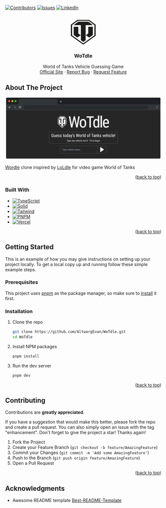 <!-- PROJECT SHIELDS -->
[![Contributors][contributors-shield]][contributors-url]
[![Issues][issues-shield]][issues-url]
[![LinkedIn][linkedin-shield]][linkedin-url]

<!-- PROJECT LOGO -->
<br />
<div align="center">
  <a href="https://github.com/AltwargEvan/WoTdle">
    <img src="public/wot.svg" alt="Logo" width="80" height="80">
  </a>
  
  <h3 align="center">WoTdle</h3>
  
  <p align="center">
    World of Tanks Vehicle Guessing Game
    <br />
    <a href="https://wotdle.vercel.app/">Official Site</a>
    ·
    <a href="https://github.com/AltwargEvan/WoTdle/issues">Report Bug</a>
    ·
    <a href="https://github.com/AltwargEvan/WoTdle//issues">Request Feature</a>
  </p>
</div>

<!-- ABOUT  -->
## About The Project

[![WoTdle][product-screenshot]](https://wotdle.vercel.app/)

[Wordle](https://www.nytimes.com/games/wordle/index.html) clone inspired by [LoLdle](https://loldle.net/) for video game World of Tanks

<p align="right">(<a href="#WoTdle">back to top</a>)</p>



### Built With
* [![TypeScript][TypeScript]][TypeScript-url]
* [![Solid][Solid.js]][Solid-url]
* [![Tailwind][TailwindCSS]][Tailwind-url]
* [![PNPM][PNPM]][PNPM-url]
* [![Vercel][Vercel]][Vercel-url]
<p align="right">(<a href="#WoTdle">back to top</a>)</p>



<!-- GETTING STARTED -->
## Getting Started

This is an example of how you may give instructions on setting up your project locally.
To get a local copy up and running follow these simple example steps.

### Prerequisites

This project uses [pnpm](https://pnpm.io) as the package manager, so make sure to [install](https://pnpm.io/installation) it first.

### Installation

1. Clone the repo
   ```sh
   git clone https://github.com/AltwargEvan/WoTdle.git
   cd WoTdle
   ```
2. Install NPM packages
   ```sh
   pnpm install
   ```
3. Run the dev server
   ```sh
   pnpm dev
   ```
<p align="right">(<a href="#WoTdle">back to top</a>)</p>

<!-- CONTRIBUTING -->
## Contributing
Contributions are **greatly appreciated**.

If you have a suggestion that would make this better, please fork the repo and create a pull request. You can also simply open an issue with the tag "enhancement".
Don't forget to give the project a star! Thanks again!

1. Fork the Project
2. Create your Feature Branch (`git checkout -b feature/AmazingFeature`)
3. Commit your Changes (`git commit -m 'Add some AmazingFeature'`)
4. Push to the Branch (`git push origin feature/AmazingFeature`)
5. Open a Pull Request

<p align="right">(<a href="#WoTdle">back to top</a>)</p>

## Acknowledgments

* Awesome README template [Best-README-Template](https://github.com/othneildrew/Best-README-Template/blob/master/BLANK_README.md?plain=1)
<!-- MARKDOWN LINKS & IMAGES -->
<!-- https://www.markdownguide.org/basic-syntax/#reference-style-links -->
[contributors-shield]: https://img.shields.io/github/contributors/AltwargEvan/WoTdle.svg?style=for-the-badge
[contributors-url]: https://github.com/AltwargEvan/WoTdle/graphs/contributors
[issues-shield]: https://img.shields.io/github/issues/AltwargEvan/WoTdle.svg?style=for-the-badge
[issues-url]: https://github.com/AltwargEvan/WoTdle/issues
[linkedin-shield]: https://img.shields.io/badge/-LinkedIn-black.svg?style=for-the-badge&logo=linkedin&colorB=555
[linkedin-url]: https://linkedin.com/in/evanaltwarg/
[product-screenshot]: https://github.com/AltwargEvan/WoTdle/blob/main/public/productScreenshot.png?raw=true
[Typescript]: https://img.shields.io/badge/TypeScript-007ACC?style=for-the-badge&logo=typescript&logoColor=white
[Typescript-url]: https://www.typescriptlang.org/
[Solid.js]: https://img.shields.io/badge/SolidJS-2c4f7c?style=for-the-badge&logo=solid&logoColor=c8c9cb
[Solid-url]: https://www.solidjs.com/
[TailwindCSS]: https://img.shields.io/badge/Tailwind_CSS-38B2AC?style=for-the-badge&logo=tailwind-css&logoColor=white
[Tailwind-url]: https://tailwindcss.com/
[PNPM]: https://img.shields.io/badge/pnpm-yellow?style=for-the-badge&logo=pnpm&logoColor=white
[PNPM-url]: https://pnpm.io/
[Vercel]: https://img.shields.io/badge/Vercel-000000?style=for-the-badge&logo=vercel&logoColor=white
[Vercel-url]: https://vercel.com/
